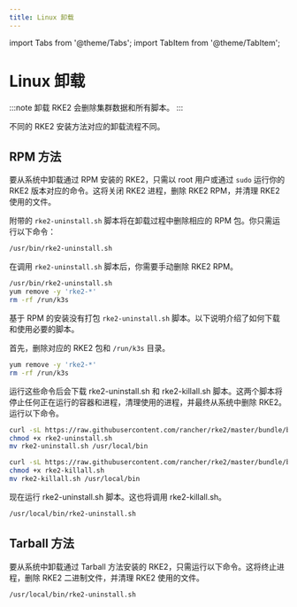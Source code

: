 ```yaml
---
title: Linux 卸载
---
```


import Tabs from '@theme/Tabs';
import TabItem from '@theme/TabItem';

# Linux 卸载

:::note
卸载 RKE2 会删除集群数据和所有脚本。
:::

不同的 RKE2 安装方法对应的卸载流程不同。

## RPM 方法

要从系统中卸载通过 RPM 安装的 RKE2，只需以 root 用户或通过 `sudo` 运行你的 RKE2 版本对应的命令。这将关闭 RKE2 进程，删除 RKE2 RPM，并清理 RKE2 使用的文件。

<Tabs>
<TabItem value="v1.18.13+rke2r1 及更新版本" default>

附带的 `rke2-uninstall.sh` 脚本将在卸载过程中删除相应的 RPM 包。你只需运行以下命令：

```bash
/usr/bin/rke2-uninstall.sh
```
</TabItem>

<TabItem value="v1.18.11+rke2r1 - v1.18.12+rke2r1" default>

在调用 `rke2-uninstall.sh` 脚本后，你需要手动删除 RKE2 RPM。

```sh
/usr/bin/rke2-uninstall.sh
yum remove -y 'rke2-*'
rm -rf /run/k3s
```
</TabItem>

<TabItem value="v1.18.10+rke2r1 及以前的版本" default>

基于 RPM 的安装没有打包 `rke2-uninstall.sh` 脚本。以下说明介绍了如何下载和使用必要的脚本。

首先，删除对应的 RKE2 包和 `/run/k3s` 目录。

```bash
yum remove -y 'rke2-*'
rm -rf /run/k3s
```

运行这些命令后会下载 rke2-uninstall.sh 和 rke2-killall.sh 脚本。这两个脚本将停止任何正在运行的容器和进程，清理使用的进程，并最终从系统中删除 RKE2。运行以下命令。

```bash
curl -sL https://raw.githubusercontent.com/rancher/rke2/master/bundle/bin/rke2-uninstall.sh --output rke2-uninstall.sh
chmod +x rke2-uninstall.sh
mv rke2-uninstall.sh /usr/local/bin

curl -sL https://raw.githubusercontent.com/rancher/rke2/master/bundle/bin/rke2-killall.sh --output rke2-killall.sh
chmod +x rke2-killall.sh
mv rke2-killall.sh /usr/local/bin

```

现在运行 rke2-uninstall.sh 脚本。这也将调用 rke2-killall.sh。

```bash
/usr/local/bin/rke2-uninstall.sh
```
</TabItem>

</Tabs>


## Tarball 方法

要从系统中卸载通过 Tarball 方法安装的 RKE2，只需运行以下命令。这将终止进程，删除 RKE2 二进制文件，并清理 RKE2 使用的文件。

```bash
/usr/local/bin/rke2-uninstall.sh
```
